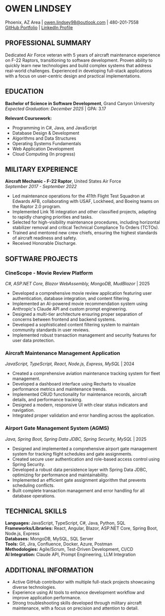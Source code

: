 # OWEN LINDSEY  
Phoenix, AZ Area | owen.lindsey98@outlook.com | 480-201-7558  
[GitHub Portfolio](https://github.com/omniV1) | [LinkedIn Profile](https://www.linkedin.com/in/owen-lindsey-5b323a23b)

## PROFESSIONAL SUMMARY
Dedicated Air Force veteran with 5 years of aircraft maintenance experience on F-22 Raptors, transitioning to software development. Proven ability to quickly learn new technologies and build complex systems that address real-world challenges. Experienced in developing full-stack applications with a focus on user-centric design and practical implementations.

## EDUCATION
**Bachelor of Science in Software Development**, Grand Canyon University  
*Expected Graduation: December 2025* | GPA: 3.17

**Relevant Coursework:**
- Programming in C#, Java, and JavaScript
- Database Design & Development
- Algorithms and Data Structures 
- Operating Systems Fundamentals
- Web Application Development
- Cloud Computing (In progress)

## MILITARY EXPERIENCE
**Aircraft Mechanic - F-22 Raptor**, United States Air Force  
*September 2017 - September 2022*
- Led maintenance operations for the 411th Flight Test Squadron at Edwards AFB, collaborating with USAF, Lockheed, and Boeing teams on the Raptor 2.0 program.
- Implemented Link 16 integration and other classified projects, adapting to rapidly changing priorities and tasks.
- Selected for high-visibility maintenance procedures, including horizontal stabilizer removal and critical Technical Compliance To Orders (TCTOs).
- Trained and mentored new crew chiefs, ensuring the highest standards of aircraft readiness and safety.
- Received Honorable Discharge.

## SOFTWARE PROJECTS

### CineScope - Movie Review Platform
*C#, ASP.NET Core, Blazor WebAssembly, MongoDB, MudBlazor* | 2025
- Developed a comprehensive movie review application featuring user authentication, database integration, and content filtering.
- Implemented an AI-powered movie recommendation system using Anthropic's Claude API and custom prompt engineering.
- Designed a multi-tier architecture ensuring proper separation of concerns between frontend and backend systems.
- Developed a sophisticated content filtering system to maintain community standards in user reviews.
- Implemented robust transaction management and security features for user data protection.

### Aircraft Maintenance Management Application
*JavaScript, TypeScript, React, Node.js, Express, MySQL* | 2024
- Created a comprehensive aviation maintenance tracking system for fleet management.
- Developed a dashboard interface using Recharts to visualize performance metrics and maintenance trends.
- Implemented CRUD functionality for maintenance records, aircraft details, and performance tracking.
- Designed a modern, responsive UI with clear status indicators and navigation.
- Integrated proper validation and error handling across the application.

### Airport Gate Management System (AGMS)
*Java, Spring Boot, Spring Data JDBC, Spring Security, MySQL* | 2025
- Designed and implemented a comprehensive airport gate management system for tracking flight schedules and gate assignments.
- Created secure user authentication and role-based access control using Spring Security.
- Developed a robust data persistence layer with Spring Data JDBC, optimizing for performance and maintainability.
- Implemented an efficient gate assignment algorithm that prevents scheduling conflicts.
- Built complete transaction management and error handling for all database operations.

## TECHNICAL SKILLS
**Languages:** JavaScript, TypeScript, C#, Java, Python, SQL  
**Frameworks/Libraries:** React, Angular, Blazor, ASP.NET Core, Spring Boot, Node.js, Express  
**Databases:** MongoDB, MySQL, SQL Server  
**Tools:** Git, Jira, Confluence, Docker, Azure, Postman  
**Methodologies:** Agile/Scrum, Test-Driven Development, CI/CD  
**AI Integration:** Claude API, Prompt Engineering, LLM Integration

## ADDITIONAL INFORMATION
- Active GitHub contributor with multiple full-stack projects showcasing diverse technologies.
- Experience using AI tools to enhance development workflow and improve application performance.
- Strong troubleshooting skills developed through military aircraft maintenance, with a focus on precision and attention to detail.
